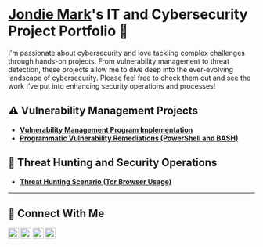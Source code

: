 # <a href="https://www.linkedin.com/in/jondie-mark-autentico-8585951b3/">Jondie Mark</a>'s IT and Cybersecurity Project Portfolio 🔐

I'm passionate about cybersecurity and love tackling complex challenges through hands-on projects. From vulnerability management to threat detection, these projects allow me to dive deep into the ever-evolving landscape of cybersecurity. Please feel free to check them out and see the work I’ve put into enhancing security operations and processes!


## ⚠️ Vulnerability Management Projects

- **[Vulnerability Management Program Implementation](https://github.com/joshcybertest/vulnerability-management-program)**
- **[Programmatic Vulnerability Remediations (PowerShell and BASH)](https://github.com/joshcybertest/programmatic-vulnerability-remediations)**

## 🚨 Threat Hunting and Security Operations

- **[Threat Hunting Scenario (Tor Browser Usage)](https://github.com/joshmadakor0/threat-hunting-scenario-tor)**

<hr/>

## 🤳 Connect With Me

[<img align="left" alt="https://twitter.com/x.com/jondie01285956?s=21| YouTube" width="22px" src="https://cdn.jsdelivr.net/npm/simple-icons@v3/icons/youtube.svg" />][youtube]
[<img align="left" alt="https://twitter.com/x.com/jondie01285956?s=21| Twitter" width="22px" src="https://cdn.jsdelivr.net/npm/simple-icons@v3/icons/facebook.svg" />][twitter]
[<img align="left" alt="www.linkedin.com/in/jondie-mark-autentico-8585951b3| LinkedIn" width="22px" src="https://cdn.jsdelivr.net/npm/simple-icons@v3/icons/linkedin.svg" />][linkedin]
[<img align="left" alt="www.facebook.com/share/1BVzkHZfwH/?mibextid=wwXIfr| Facebook" width="22px" src="https://cdn.jsdelivr.net/npm/simple-icons@v3/icons/instagram.svg" />][facebook]

[twitter]: https://twitter.com/x.com/jondie01285956?s=21
[youtube]: https://www.youtube.com/c/___________
[facebook]: https://www.facebook.com/https://www.facebook.com/share/1BVzkHZfwH/?mibextid=wwXIfr
[linkedin]: https://linkedin.com/in/https://www.linkedin.com/in/jondie-mark-autentico-8585951b3

<!--
<img width="35" alt="image" src="https://github.com/user-attachments/assets/2f41c7cd-5ea8-4475-b451-a37161b6c3fb"> 
<img width="35" alt="image" src="https://github.com/user-attachments/assets/77649969-9910-4994-8b96-74a116cfb2a8">
-->

